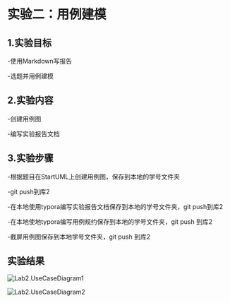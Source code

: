 # 实验二：用例建模



## 1.实验目标

-使用Markdown写报告

-选题并用例建模

## 2.实验内容

-创建用例图

-编写实验报告文档

## 3.实验步骤

-根据题目在StartUML上创建用例图，保存到本地的学号文件夹

-git push到库2

-在本地使用typora编写实验报告文档保存到本地的学号文件夹，git push到库2

-在本地使地typora编写用例规约保存到本地的学号文件夹，git push 到库2

-截屏用例图保存到本地学号文件夹，git push 到库2

## 实验结果







![Lab2.UseCaseDiagram1](/Users/dingyunxin/Desktop/1714080902505/uml-modeling-2020/students/1714080902505/Lab2.UseCaseDiagram1.png)

![Lab2.UseCaseDiagram2](/Users/dingyunxin/Desktop/1714080902505/uml-modeling-2020/students/1714080902505/Lab2.UseCaseDiagram2.png)



